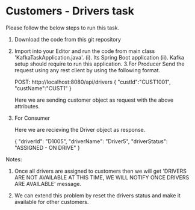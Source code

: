# Customers - Drivers task

Please follow the below steps to run this task.

1. Download the code from this git repository
2. Import into your Editor and run the code from main class 'KafkaTaskApplication.java'.
    (i). Its Spring Boot application
    (ii). Kafka setup should require to run this application.
3.For Producer
  Send the request using any rest client by using the following format.
   
   POST: http://localhost:8080/api/drivers
   {
	  "custId":"CUST1001",
	  "custName":"CUST1"
   }
   
   Here we are sending customer object as request with the above attributes.
   
4. For Consumer
   
   Here we are recieving the Driver object as response.
   
   {
    "driverId": "D1005",
    "driverName": "Driver5",
    "driverStatus": "ASSIGNED - ON DRIVE"
   }
   
 Notes: 
  1. Once all drivers are assigned to customers then we will get 
     'DRIVERS ARE NOT AVAILABLE AT THIS TIME, WE WILL NOTIFY ONCE DRIVERS ARE AVAILABLE' message.
     
  2. We can extend this problem by reset the drivers status and make it available for other customers.
 
 
